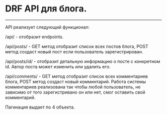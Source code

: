 # DRF API для блога.
---

API реализует следующий функционал:

/api/ - отобразит endpoints.

/api/posts/ - GET метод отобразит список всех постов блога, POST метод создаст новый пост если пользователь зарегистрирован.

/api/posts/id/ - отобразит детальную информацию о посте с конкретном id. Автор поста может изменить или удалить его.

/api/comments/ - GET метод отобразит список всех комментариев блога, POST метод создаст новый комминтарий. Работа системы комментариев реализована так чтобы любой пользователь, не зависимо от того зарегистривано он или нет, смог оставить свой комментарий.

Пагинация выдает по 4 объекта.

